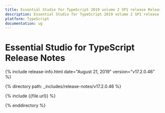 ```yaml
---
title: Essential Studio for TypeScript 2019 volume 2 SP1 release Release Notes  
description: Essential Studio for TypeScript 2019 volume 2 SP1 release Release Notes  
platform: TypeScript
documentation: ug
---
```


# Essential Studio for TypeScript  Release Notes  

{% include release-info.html date="August 21, 2019"  version="v17.2.0.46" %} 


{% directory path: _includes/release-notes/v17.2.0.46 %}

{% include {{file.url}} %}

{% enddirectory %}